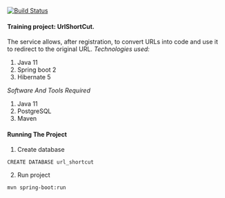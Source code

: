 [![Build Status](https://app.travis-ci.com/vladislav-buivol/job4j_url_shortcut.svg?branch=master)](https://app.travis-ci.com/vladislav-buivol/job4j_url_shortcut)

#### Training project: UrlShortCut. 
The service allows, after registration, to convert URLs into code and use it to redirect to the original URL.
<em> Technologies used:</em>
<ol>
<li> Java 11</li>
<li> Spring boot 2</li>
<li> Hibernate 5 </li>
</ol>

<em>Software And Tools Required </em>
<ol>
<li> Java 11</li>
<li> PostgreSQL </li>
<li> Maven </li>
</ol>

#### Running The Project

1. Create database

````
CREATE DATABASE url_shortcut
````

2. Run project

````
mvn spring-boot:run
````